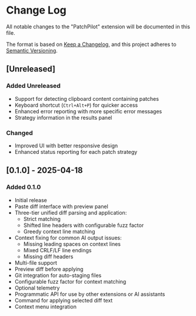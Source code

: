 # Change Log

All notable changes to the "PatchPilot" extension will be documented in this file.

The format is based on [Keep a Changelog](https://keepachangelog.com/en/1.0.0/),
and this project adheres to [Semantic Versioning](https://semver.org/spec/v2.0.0.html).

## [Unreleased]

### Added Unreleased

- Support for detecting clipboard content containing patches
- Keyboard shortcut (`Ctrl+Alt+P`) for quicker access
- Enhanced error reporting with more specific error messages
- Strategy information in the results panel

### Changed

- Improved UI with better responsive design
- Enhanced status reporting for each patch strategy

## [0.1.0] - 2025-04-18

### Added 0.1.0

- Initial release
- Paste diff interface with preview panel
- Three-tier unified diff parsing and application:
  - Strict matching
  - Shifted line headers with configurable fuzz factor
  - Greedy context line matching
- Context fixing for common AI output issues:
  - Missing leading spaces on context lines
  - Mixed CRLF/LF line endings
  - Missing diff headers
- Multi-file support
- Preview diff before applying
- Git integration for auto-staging files
- Configurable fuzz factor for context matching
- Optional telemetry
- Programmatic API for use by other extensions or AI assistants
- Command for applying selected diff text
- Context menu integration
